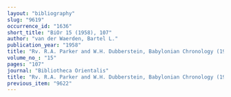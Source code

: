 ```yaml
---
layout: "bibliography"
slug: "9619"
occurrence_id: "1636"
short_title: "BiOr 15 (1958), 107"
author: "van der Waerden, Bartel L."
publication_year: "1958"
title: "Rv. R.A. Parker and W.H. Dubberstein, Babylonian Chronology (1957)"
volume_no_: "15"
pages: "107"
journal: "Bibliotheca Orientalis"
title: "Rv. R.A. Parker and W.H. Dubberstein, Babylonian Chronology (1957)"
previous_item: "9622"
---
```

